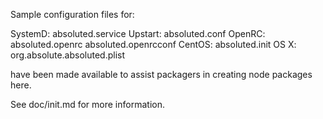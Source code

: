 Sample configuration files for:

SystemD: absoluted.service
Upstart: absoluted.conf
OpenRC:  absoluted.openrc
         absoluted.openrcconf
CentOS:  absoluted.init
OS X:    org.absolute.absoluted.plist

have been made available to assist packagers in creating node packages here.

See doc/init.md for more information.
